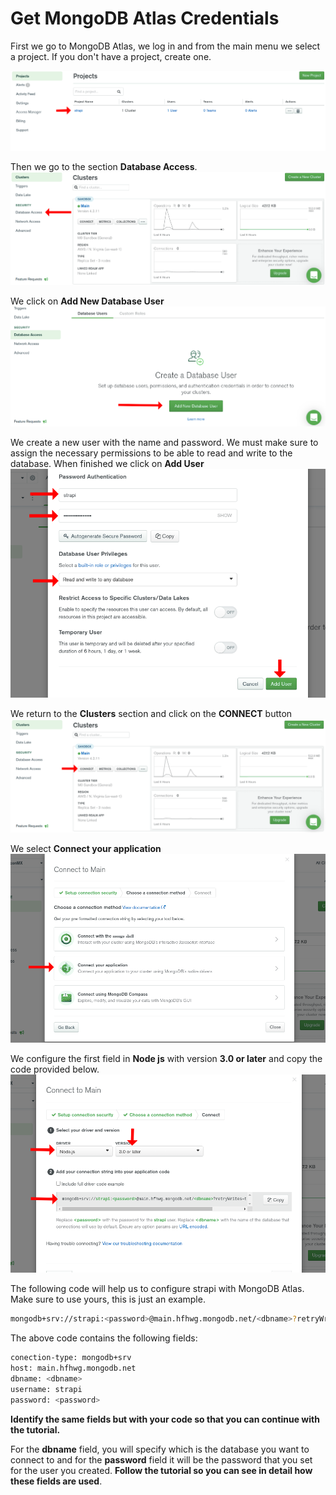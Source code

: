 # Get MongoDB Atlas Credentials

First we go to MongoDB Atlas, we log in and from the main menu we select a project. If you don't have a project, create one.

![MongoDB Atlas - Tutorial 1](./docs/images/1-mongodb-atlas-tutorial.png)

Then we go to the section **Database Access**.
![MongoDB Atlas - Tutorial 2](./docs/images/2-mongodb-atlas-tutorial.png)

We click on **Add New Database User**
![MongoDB Atlas - Tutorial 3](./docs/images/3-mongodb-atlas-tutorial.png)

We create a new user with the name and password. We must make sure to assign the necessary permissions to be able to read and write to the database. When finished we click on **Add User**
![MongoDB Atlas - Tutorial 4](./docs/images/4-mongodb-atlas-tutorial.png)

We return to the **Clusters** section and click on the **CONNECT** button
![MongoDB Atlas - Tutorial 5](./docs/images/5-mongodb-atlas-tutorial.png)

We select **Connect your application**
![MongoDB Atlas - Tutorial 6](./docs/images/6-mongodb-atlas-tutorial.png)

We configure the first field in **Node js** with version **3.0 or later** and copy the code provided below.
![MongoDB Atlas - Tutorial 7](./docs/images/7-mongodb-atlas-tutorial.png)

The following code will help us to configure strapi with MongoDB Atlas. Make sure to use yours, this is just an example.

```bash
mongodb+srv://strapi:<password>@main.hfhwg.mongodb.net/<dbname>?retryWrites=true&w=majority
```

The above code contains the following fields:

```bash
conection-type: mongodb+srv
host: main.hfhwg.mongodb.net
dbname: <dbname>
username: strapi
password: <password>
```

**Identify the same fields but with your code so that you can continue with the tutorial.**

For the **dbname** field, you will specify which is the database you want to connect to and for the **password** field it will be the password that you set for the user you created. **Follow the tutorial so you can see in detail how these fields are used**.
